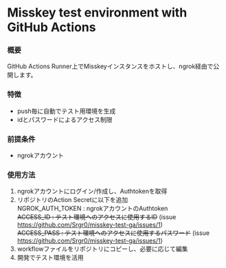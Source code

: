 # Misskey test environment with GitHub Actions

### 概要
GitHub Actions Runner上でMisskeyインスタンスをホストし、ngrok経由で公開します。  

### 特徴
- push毎に自動でテスト用環境を生成  
- idとパスワードによるアクセス制限  

### 前提条件
- ngrokアカウント  

### 使用方法
1. ngrokアカウントにログイン/作成し、Authtokenを取得  
2. リポジトリのAction Secretに以下を追加  
   NGROK_AUTH_TOKEN : ngrokアカウントのAuthtoken  
   ~~ACCESS_ID : テスト環境へのアクセスに使用するID~~ (issue https://github.com/Srgr0/misskey-test-ga/issues/1)  
   ~~ACCESS_PASS : テスト環境へのアクセスに使用するパスワード~~ (issue https://github.com/Srgr0/misskey-test-ga/issues/1)  
3. workflowファイルをリポジトリにコピーし、必要に応じて編集  
4. 開発でテスト環境を活用  
